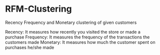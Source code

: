 # RFM-Clustering
Recency Frequency and Monetary clustering of given customers  

Recency: It measures how recently you visited the store or made a purchase
Frequency: It measures the frequency of the transactions the customers made
Monetary: It measures how much the customer spent on purchases he/she made
